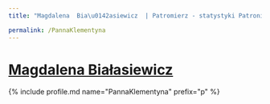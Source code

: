 ```yaml
---
title: "Magdalena  Bia\u0142asiewicz  | Patromierz - statystyki Patronite.pl"

permalink: /PannaKlementyna
---
```


# [Magdalena  Białasiewicz ](https://patronite.pl/PannaKlementyna)

{% include profile.md name="PannaKlementyna" prefix="p" %}
